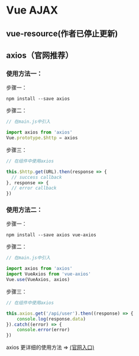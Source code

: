 # Vue AJAX
## vue-resource(作者已停止更新)

## axios（官网推荐）
### 使用方法一：
步骤一：

	npm install --save axios

步骤二：

``` js
// 在main.js中引入

import axios from 'axios'
Vue.prototype.$http = axios
```

步骤三：

``` js
// 在组件中使用axios

this.$http.get(URL).then(response => {
  // success callback
}, response => {
  // error callback
})
```

### 使用方法二：
步骤一：

	npm install --save axios vue-axios

步骤二：

``` js
// 在main.js中引入

import axios from 'axios'
import VueAxios from 'vue-axios'
Vue.use(VueAxios, axios)
```

步骤三：

``` js
// 在组件中使用axios

this.axios.get('/api/user').then((response) => {
    console.log(response.data)
}).catch((error) => {
    console.error(error)
})
```

axios 更详细的使用方法 => [(官网入口)](https://github.com/mzabriskie/axios)